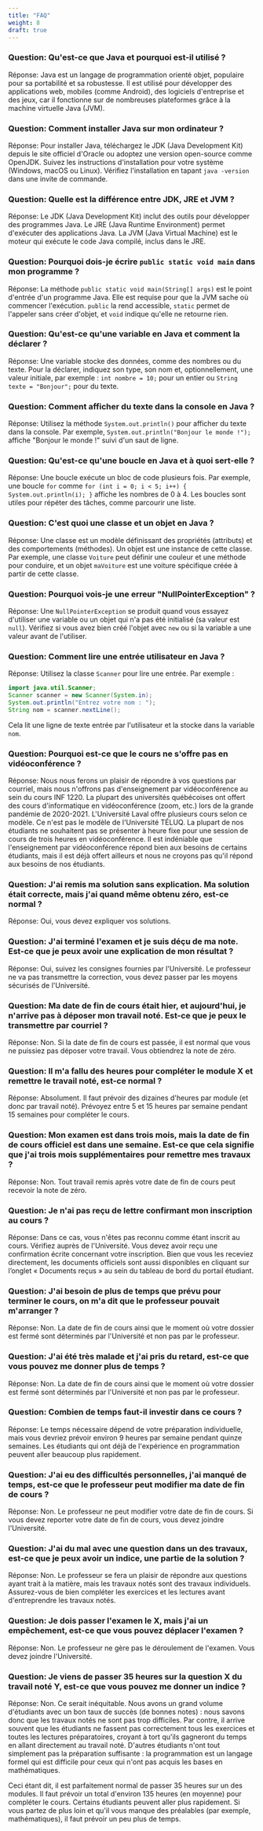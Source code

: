 ```yaml
---
title: "FAQ"
weight: 8
draft: true
---
```


### Question: Qu'est-ce que Java et pourquoi est-il utilisé ?

Réponse: Java est un langage de programmation orienté objet, populaire pour sa portabilité et sa robustesse. Il est utilisé pour développer des applications web, mobiles (comme Android), des logiciels d'entreprise et des jeux, car il fonctionne sur de nombreuses plateformes grâce à la machine virtuelle Java (JVM).

### Question: Comment installer Java sur mon ordinateur ?

Réponse: Pour installer Java, téléchargez le JDK (Java Development Kit) depuis le site officiel d'Oracle ou adoptez une version open-source comme OpenJDK. Suivez les instructions d'installation pour votre système (Windows, macOS ou Linux). Vérifiez l'installation en tapant `java -version` dans une invite de commande.

### Question: Quelle est la différence entre JDK, JRE et JVM ?

Réponse: Le JDK (Java Development Kit) inclut des outils pour développer des programmes Java. Le JRE (Java Runtime Environment) permet d'exécuter des applications Java. La JVM (Java Virtual Machine) est le moteur qui exécute le code Java compilé, inclus dans le JRE.

### Question: Pourquoi dois-je écrire `public static void main` dans mon programme ?

Réponse: La méthode `public static void main(String[] args)` est le point d'entrée d'un programme Java. Elle est requise pour que la JVM sache où commencer l'exécution. `public` la rend accessible, `static` permet de l'appeler sans créer d'objet, et `void` indique qu'elle ne retourne rien.

### Question: Qu'est-ce qu'une variable en Java et comment la déclarer ?

Réponse: Une variable stocke des données, comme des nombres ou du texte. Pour la déclarer, indiquez son type, son nom et, optionnellement, une valeur initiale, par exemple : `int nombre = 10;` pour un entier ou `String texte = "Bonjour";` pour du texte.

### Question: Comment afficher du texte dans la console en Java ?

Réponse: Utilisez la méthode `System.out.println()` pour afficher du texte dans la console. Par exemple, `System.out.println("Bonjour le monde !");` affiche "Bonjour le monde !" suivi d'un saut de ligne.

### Question: Qu'est-ce qu'une boucle en Java et à quoi sert-elle ?

Réponse: Une boucle exécute un bloc de code plusieurs fois. Par exemple, une boucle `for` comme `for (int i = 0; i < 5; i++) { System.out.println(i); }` affiche les nombres de 0 à 4. Les boucles sont utiles pour répéter des tâches, comme parcourir une liste.

### Question: C'est quoi une classe et un objet en Java ?

Réponse: Une classe est un modèle définissant des propriétés (attributs) et des comportements (méthodes). Un objet est une instance de cette classe. Par exemple, une classe `Voiture` peut définir une couleur et une méthode pour conduire, et un objet `maVoiture` est une voiture spécifique créée à partir de cette classe.

### Question: Pourquoi vois-je une erreur "NullPointerException" ?

Réponse: Une `NullPointerException` se produit quand vous essayez d'utiliser une variable ou un objet qui n'a pas été initialisé (sa valeur est `null`). Vérifiez si vous avez bien créé l'objet avec `new` ou si la variable a une valeur avant de l'utiliser.

### Question: Comment lire une entrée utilisateur en Java ?

Réponse: Utilisez la classe `Scanner` pour lire une entrée. Par exemple :
```java  {style=github}
import java.util.Scanner;
Scanner scanner = new Scanner(System.in);
System.out.println("Entrez votre nom : ");
String nom = scanner.nextLine();
```
Cela lit une ligne de texte entrée par l'utilisateur et la stocke dans la variable `nom`.

### Question: Pourquoi est-ce que le cours ne s'offre pas en vidéoconférence ?

Réponse: Nous nous ferons un plaisir de répondre à vos questions par courriel, mais nous n'offrons pas d'enseignement par vidéoconférence au sein du cours INF 1220. La plupart des universités québécoises ont offert des cours d'informatique en vidéoconférence (zoom, etc.) lors de la grande pandémie de 2020-2021. L'Université Laval offre plusieurs cours selon ce modèle. Ce n'est pas le modèle de l'Université TÉLUQ. La plupart de nos étudiants ne souhaitent pas se présenter à heure fixe pour une session de cours de trois heures en vidéoconférence. Il est indéniable que l'enseignement par vidéoconférence répond bien aux besoins de certains étudiants, mais il est déjà offert ailleurs et nous ne croyons pas qu'il répond aux besoins de nos étudiants.

### Question: J'ai remis ma solution sans explication. Ma solution était correcte, mais j'ai quand même obtenu zéro, est-ce normal ?

Réponse: Oui, vous devez expliquer vos solutions.

### Question: J'ai terminé l'examen et je suis déçu de ma note. Est-ce que je peux avoir une explication de mon résultat ?

Réponse: Oui, suivez les consignes fournies par l'Université. Le professeur ne va pas transmettre la correction, vous devez passer par les moyens sécurisés de l'Université.

### Question: Ma date de fin de cours était hier, et aujourd'hui, je n'arrive pas à déposer mon travail noté. Est-ce que je peux le transmettre par courriel ?

Réponse: Non. Si la date de fin de cours est passée, il est normal que vous ne puissiez pas déposer votre travail. Vous obtiendrez la note de zéro.

### Question: Il m'a fallu des heures pour compléter le module X et remettre le travail noté, est-ce normal ?

Réponse: Absolument. Il faut prévoir des dizaines d'heures par module (et donc par travail noté). Prévoyez entre 5 et 15 heures par semaine pendant 15 semaines pour compléter le cours.

### Question: Mon examen est dans trois mois, mais la date de fin de cours officiel est dans une semaine. Est-ce que cela signifie que j'ai trois mois supplémentaires pour remettre mes travaux ?

Réponse: Non. Tout travail remis après votre date de fin de cours peut recevoir la note de zéro.

### Question: Je n'ai pas reçu de lettre confirmant mon inscription au cours ?

Réponse: Dans ce cas, vous n'êtes pas reconnu comme étant inscrit au cours. Vérifiez auprès de l'Université. Vous devez avoir reçu une confirmation écrite concernant votre inscription. Bien que vous les receviez directement, les documents officiels sont aussi disponibles en cliquant sur l’onglet « Documents reçus » au sein du tableau de bord du portail étudiant.

### Question: J'ai besoin de plus de temps que prévu pour terminer le cours, on m'a dit que le professeur pouvait m'arranger ?

Réponse: Non. La date de fin de cours ainsi que le moment où votre dossier est fermé sont déterminés par l'Université et non pas par le professeur.

### Question: J'ai été très malade et j'ai pris du retard, est-ce que vous pouvez me donner plus de temps ?

Réponse: Non. La date de fin de cours ainsi que le moment où votre dossier est fermé sont déterminés par l'Université et non pas par le professeur.

### Question: Combien de temps faut-il investir dans ce cours ?

Réponse: Le temps nécessaire dépend de votre préparation individuelle, mais vous devriez prévoir environ 9 heures par semaine pendant quinze semaines. Les étudiants qui ont déjà de l'expérience en programmation peuvent aller beaucoup plus rapidement.

### Question: J'ai eu des difficultés personnelles, j'ai manqué de temps, est-ce que le professeur peut modifier ma date de fin de cours ?

Réponse: Non. Le professeur ne peut modifier votre date de fin de cours. Si vous devez reporter votre date de fin de cours, vous devez joindre l'Université.

### Question: J'ai du mal avec une question dans un des travaux, est-ce que je peux avoir un indice, une partie de la solution ?

Réponse: Non. Le professeur se fera un plaisir de répondre aux questions ayant trait à la matière, mais les travaux notés sont des travaux individuels. Assurez-vous de bien compléter les exercices et les lectures avant d'entreprendre les travaux notés.

### Question: Je dois passer l'examen le X, mais j'ai un empêchement, est-ce que vous pouvez déplacer l'examen ?

Réponse: Non. Le professeur ne gère pas le déroulement de l'examen. Vous devez joindre l'Université.

### Question: Je viens de passer 35 heures sur la question X du travail noté Y, est-ce que vous pouvez me donner un indice ?

Réponse: Non. Ce serait inéquitable. Nous avons un grand volume d'étudiants avec un bon taux de succès (de bonnes notes) : nous savons donc que les travaux notés ne sont pas trop difficiles. Par contre, il arrive souvent que les étudiants ne fassent pas correctement tous les exercices et toutes les lectures préparatoires, croyant à tort qu'ils gagneront du temps en allant directement au travail noté. D'autres étudiants n'ont tout simplement pas la préparation suffisante : la programmation est un langage formel qui est difficile pour ceux qui n'ont pas acquis les bases en mathématiques.

Ceci étant dit, il est parfaitement normal de passer 35 heures sur un des modules. Il faut prévoir un total d'environ 135 heures (en moyenne) pour compléter le cours. Certains étudiants peuvent aller plus rapidement. Si vous partez de plus loin et qu'il vous manque des préalables (par exemple, mathématiques), il faut prévoir un peu plus de temps.